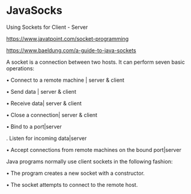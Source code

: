 # JavaSocks

Using Sockets for Client - Server

https://www.javatpoint.com/socket-programming


https://www.baeldung.com/a-guide-to-java-sockets


A socket is a connection between two hosts. It can perform seven basic operations:

• Connect to a remote machine | server & client

• Send data  | server & client

• Receive data| server & client

• Close a connection| server & client

• Bind to a port|server

. Listen for incoming data|server

• Accept connections from remote machines on the bound port|server

 Java programs normally use client sockets in the following fashion:
 
• The program creates a new socket with a constructor.

• The socket attempts to connect to the remote host.
